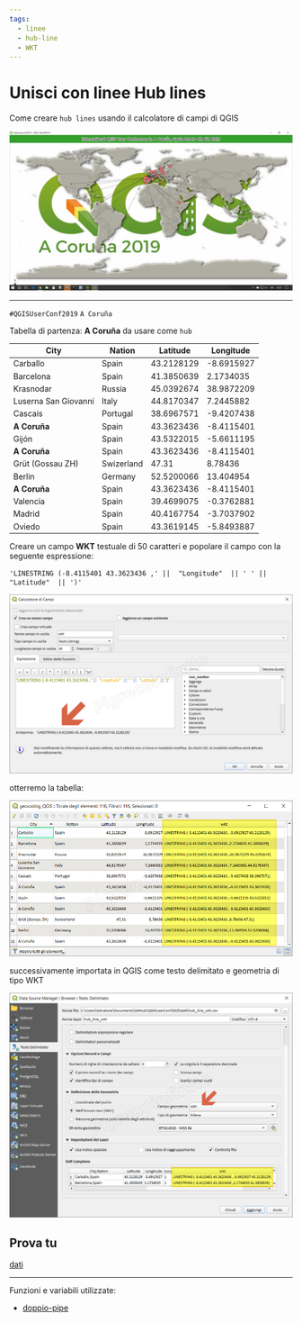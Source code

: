 ```yaml
---
tags:
  - linee
  - hub-line
  - WKT
---
```

# Unisci con linee Hub lines

Come creare `hub lines` usando il calcolatore di campi di QGIS

[![screen](../img/esempi/hub_lines/hub_lines_00.jpg)](../img/esempi/hub_lines/hub_lines_00.jpg)
****
`#QGISUserConf2019` `A Coruña`

Tabella di partenza: **A Coruña** da usare come `hub`

City|Nation|Latitude|Longitude
----|------|--------|---------
Carballo|Spain|43.2128129|-8.6915927
Barcelona|Spain|41.3850639|2.1734035
Krasnodar|Russia|45.0392674|38.9872209
Luserna San Giovanni|Italy|44.8170347|7.2445882
Cascais|Portugal|38.6967571|-9.4207438
**A Coruña**|Spain|43.3623436|-8.4115401
Gijón|Spain|43.5322015|-5.6611195
**A Coruña**|Spain|43.3623436|-8.4115401
Grüt (Gossau ZH)|Swizerland|47.31|8.78436
Berlin|Germany|52.5200066|13.404954
**A Coruña**|Spain|43.3623436|-8.4115401
Valencia|Spain|39.4699075|-0.3762881
Madrid|Spain|40.4167754|-3.7037902
Oviedo|Spain|43.3619145|-5.8493887

Creare un campo **WKT** testuale di 50 caratteri e popolare il campo con la seguente espressione:

```
'LINESTRING (-8.4115401 43.3623436 ,' ||  "Longitude"  || ' ' ||  "Latitude"  || ')'
```

[![screen](../img/esempi/hub_lines/hub_lines_02.png)](../img/esempi/hub_lines/hub_lines_02.png)

otterremo la tabella:

[![screen](../img/esempi/hub_lines/hub_lines_01.png)](../img/esempi/hub_lines/hub_lines_01.png)

successivamente importata in QGIS come testo delimitato e geometria di tipo WKT

[![screen](../img/esempi/hub_lines/hub_lines_03.png)](../img/esempi/hub_lines/hub_lines_03.png)

## Prova tu

[dati](https://github.com/pigreco/QGISUserConf2019/tree/master/dati)

---

Funzioni e variabili utilizzate:

* [doppio-pipe](../gr_funzioni/operatori/operatori_unico.md#doppio-pipe)
